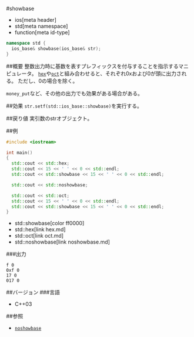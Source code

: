 #showbase
* ios[meta header]
* std[meta namespace]
* function[meta id-type]

```cpp
namespace std {
  ios_base& showbase(ios_base& str);
}
```

##概要
整数出力時に基数を表すプレフィックスを付与することを指示するマニピュレータ。
[`hex`](hex.md)や[`oct`](hex.md)と組み合わせると、それぞれ0xおよび0が頭に出力される。
ただし、0の場合を除く。

`money_put`など、その他の出力でも効果がある場合がある。

##効果
`str.setf(std::ios_base::showbase)`を実行する。

##戻り値
実引数のstrオブジェクト。

##例
```cpp
#include <iostream>

int main()
{
  std::cout << std::hex;
  std::cout << 15 << ' ' << 0 << std::endl;
  std::cout << std::showbase << 15 << ' ' << 0 << std::endl;

  std::cout << std::noshowbase;

  std::cout << std::oct;
  std::cout << 15 << ' ' << 0 << std::endl;
  std::cout << std::showbase << 15 << ' ' << 0 << std::endl;
}
```
* std::showbase[color ff0000]
* std::hex[link hex.md]
* std::oct[link oct.md]
* std::noshowbase[link noshowbase.md]

###出力
```
f 0
0xf 0
17 0
017 0
```

##バージョン
###言語
- C++03

##参照
- [`noshowbase`](noshowbase.md)
